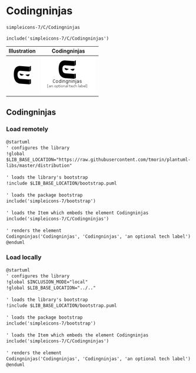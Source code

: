 # Codingninjas


```text
simpleicons-7/C/Codingninjas
```

```text
include('simpleicons-7/C/Codingninjas')
```



| Illustration | Codingninjas |
| :---: | :---: |
| ![illustration for Illustration](../../simpleicons-7/C/Codingninjas.png) | ![illustration for Codingninjas](../../simpleicons-7/C/Codingninjas.Local.png) |




## Codingninjas

### Load remotely
```plantuml
@startuml
' configures the library
!global $LIB_BASE_LOCATION="https://raw.githubusercontent.com/tmorin/plantuml-libs/master/distribution"

' loads the library's bootstrap
!include $LIB_BASE_LOCATION/bootstrap.puml

' loads the package bootstrap
include('simpleicons-7/bootstrap')

' loads the Item which embeds the element Codingninjas
include('simpleicons-7/C/Codingninjas')

' renders the element
Codingninjas('Codingninjas', 'Codingninjas', 'an optional tech label')
@enduml
```

### Load locally
```plantuml
@startuml
' configures the library
!global $INCLUSION_MODE="local"
!global $LIB_BASE_LOCATION="../.."

' loads the library's bootstrap
!include $LIB_BASE_LOCATION/bootstrap.puml

' loads the package bootstrap
include('simpleicons-7/bootstrap')

' loads the Item which embeds the element Codingninjas
include('simpleicons-7/C/Codingninjas')

' renders the element
Codingninjas('Codingninjas', 'Codingninjas', 'an optional tech label')
@enduml
```

